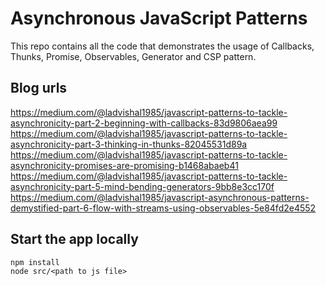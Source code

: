 # Asynchronous JavaScript Patterns
This repo contains all the code that demonstrates the usage of Callbacks, Thunks, Promise,
Observables, Generator and CSP pattern.

## Blog urls
https://medium.com/@ladvishal1985/javascript-patterns-to-tackle-asynchronicity-part-2-beginning-with-callbacks-83d9806aea99
https://medium.com/@ladvishal1985/javascript-patterns-to-tackle-asynchronicity-part-3-thinking-in-thunks-82045531d89a
https://medium.com/@ladvishal1985/javascript-patterns-to-tackle-asynchronicity-promises-are-promising-b1468abaeb41
https://medium.com/@ladvishal1985/javascript-patterns-to-tackle-asynchronicity-part-5-mind-bending-generators-9bb8e3cc170f
https://medium.com/@ladvishal1985/javascript-asynchronous-patterns-demystified-part-6-flow-with-streams-using-observables-5e84fd2e4552





## Start the app locally
```
npm install
node src/<path to js file>
```


